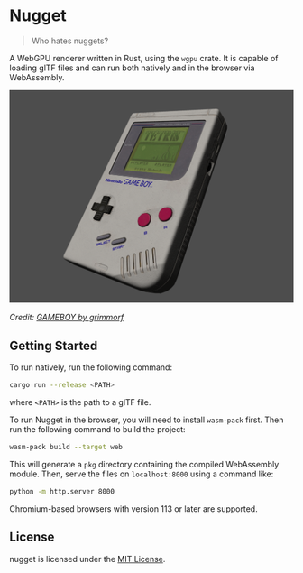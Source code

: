 # Nugget

> Who hates nuggets?

A WebGPU renderer written in Rust, using the `wgpu` crate. It is capable of loading glTF files and can run both natively and in the browser via WebAssembly.

![Screenshot](screenshot.png)

_Credit: [GAMEBOY by grimmorf](https://sketchfab.com/3d-models/gameboy-4a1da0cefa904c4eae895338bd6f3334)_

## Getting Started

To run natively, run the following command:

```bash
cargo run --release <PATH>
```

where `<PATH>` is the path to a glTF file.

To run Nugget in the browser, you will need to install `wasm-pack` first. Then run the following command to build the project:

```bash
wasm-pack build --target web
```

This will generate a `pkg` directory containing the compiled WebAssembly module. Then, serve the files on `localhost:8000` using a command like:

```bash
python -m http.server 8000
```

Chromium-based browsers with version 113 or later are supported.

## License

nugget is licensed under the [MIT License](LICENSE).
